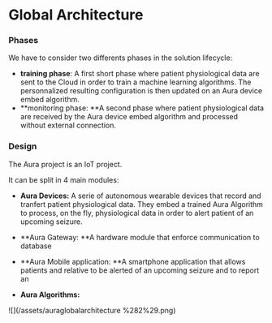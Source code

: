 # Global Architecture

### Phases

We have to consider two differents phases in the solution lifecycle:

* **training phase**: A first short phase where patient physiological data are sent to the Cloud in order to train a machine learning algorithms. The personnalized resulting configuration is then updated on an Aura device embed algorithm.
* **monitoring phase: **A second phase where patient physiological data are received by the Aura device embed algorithm and processed without external connection.

### Design

The Aura project is an IoT project.

It can be split in 4 main modules:

* **Aura Devices:** A serie of autonomous wearable devices that record and tranfert patient physiological data. They embed a trained Aura Algorithm to process, on the fly, physiological data in order to alert patient of an upcoming seizure.

* **Aura Gateway: **A hardware module that enforce communication to database

* **Aura Mobile application: **A smartphone application that allows patients and relative to be alerted of an upcoming seizure and to report an

* **Aura Algorithms:**

![](/assets/auraglobalarchitecture %282%29.png)

